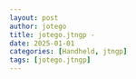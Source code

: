 ```yaml
---
layout: post
author: jotego
title: jotego.jtngp - 
date: 2025-01-01
categories: [Handheld, jtngp]
tags: [jotego.jtngp]
---
```


